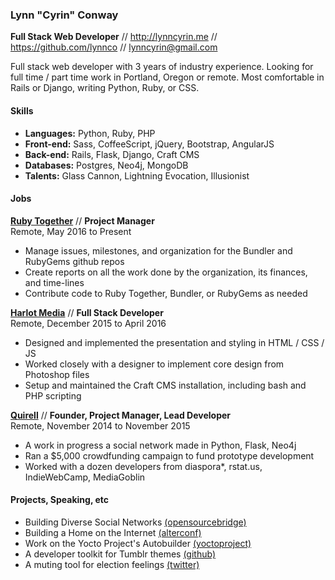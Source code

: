 ### Lynn "Cyrin" Conway

**Full Stack Web Developer** // http://lynncyrin.me // https://github.com/lynnco // lynncyrin@gmail.com

Full stack web developer with 3 years of industry experience. Looking for full time / part time work in Portland, Oregon or remote. Most comfortable in Rails or Django, writing Python, Ruby, or CSS.

#### Skills

* **Languages:** Python, Ruby, PHP
* **Front-end:** Sass, CoffeeScript, jQuery, Bootstrap, AngularJS
* **Back-end:** Rails, Flask, Django, Craft CMS
* **Databases:** Postgres, Neo4j, MongoDB
* **Talents:** Glass Cannon, Lightning Evocation, Illusionist

#### Jobs

**[Ruby Together](https://rubytogether.org)** // **Project Manager** <br> Remote, May 2016 to Present

* Manage issues, milestones, and organization for the Bundler and RubyGems github repos
* Create reports on all the work done by the organization, its finances, and time-lines
* Contribute code to Ruby Together, Bundler, or RubyGems as needed

**[Harlot Media](http://harlot.media)** // **Full Stack Developer** <br> Remote, December 2015 to April 2016

* Designed and implemented the presentation and styling in HTML / CSS / JS
* Worked closely with a designer to implement core design from Photoshop files
* Setup and maintained the Craft CMS installation, including bash and PHP scripting

**[Quirell](http://quirell.net)** // **Founder, Project Manager, Lead Developer** <br> Remote, November 2014 to November 2015

* A work in progress a social network made in Python, Flask, Neo4j
* Ran a $5,000 crowdfunding campaign to fund prototype development
* Worked with a dozen developers from diaspora*, rstat.us, IndieWebCamp, MediaGoblin

#### Projects, Speaking, etc

* Building Diverse Social Networks [(opensourcebridge)](http://opensourcebridge.org/sessions/1608)
* Building a Home on the Internet [(alterconf)](http://www.alterconf.com/speakers/lynn-cyrin)
* Work on the Yocto Project's Autobuilder [(yoctoproject)](http://git.yoctoproject.org/cgit/cgit.cgi/yocto-autobuilder/log/?qt=author&q=lynn)
* A developer toolkit for Tumblr themes [(github)](https://github.com/LynnCo/TumblrDevKit)
* A muting tool for election feelings [(twitter)](https://twitter.com/lynncyrin/status/720841089641394177)
